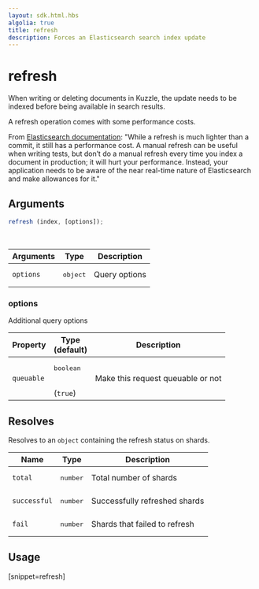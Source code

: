 ```yaml
---
layout: sdk.html.hbs
algolia: true
title: refresh
description: Forces an Elasticsearch search index update
---
```


# refresh

When writing or deleting documents in Kuzzle, the update needs to be indexed before being available in search results.

<div class="alert alert-info">
  A refresh operation comes with some performance costs.

From [Elasticsearch documentation](https://www.elastic.co/guide/en/elasticsearch/reference/current/docs-refresh.html):
"While a refresh is much lighter than a commit, it still has a performance cost. A manual refresh can be useful when writing tests, but don’t do a manual refresh every time you index a document in production; it will hurt your performance. Instead, your application needs to be aware of the near real-time nature of Elasticsearch and make allowances for it."

</div>

## Arguments

```javascript
refresh (index, [options]);
```

<br/>

| Arguments | Type   | Description                         |
| --------- | ------ | ----------------------------------- |
| `options` | <pre>object</pre> | Query options |

### options

Additional query options

| Property     | Type<br/>(default)    | Description   |
| -------------- | --------- | ------------- |
|  `queuable`  |  <pre>boolean</pre> <br/>(`true`) |  Make this request queuable or not  |

## Resolves

Resolves to an `object` containing the refresh status on shards.

| Name     | Type   | Description          |
| -------- | ------ | ---------------------------------------------- |
| `total` | <pre>number</pre> | Total number of shards |
| `successful` | <pre>number</pre> | Successfully refreshed shards |
| `fail` | <pre>number</pre> | Shards that failed to refresh |

## Usage

[snippet=refresh]
